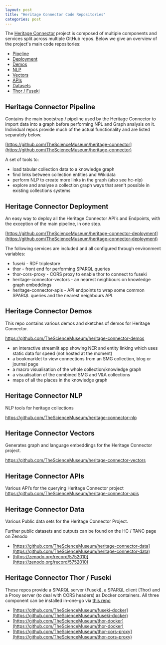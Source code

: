 ```yaml
---
layout: post
title: "Heritage Connector Code Repositories"
categories: post
---
```


The [Heritage Connector](https://www.sciencemuseumgroup.org.uk/project/heritage-connector/) project is composed of multiple components and services split across multiple GitHub repos. Below we give an overview of the project's main code repositories:

* [Pipeline](#pipeline)
* [Deployment](#deployment) 
* [Demos](#demos)
* [NLP](#nlp) 
* [Vectors](#vectors)
* [APIs](#apis)
* [Datasets](#datasets)
* [Thor / Fuseki](#fuseki)

## <a name="pipeline"></a>Heritage Connector Pipeline

Contains the main bootstrap / pipeline used by the Heritage Connector to import data into a graph before performing NPL and Graph analysis on it. Individual repos provide much of the actual functionality and are listed separately below.

[https://github.com/TheScienceMuseum/heritage-connector](https://github.com/TheScienceMuseum/heritage-connector)

A set of tools to:

- load tabular collection data to a knowledge graph
- find links between collection entities and Wikidata
- perform NLP to create more links in the graph (also see hc-nlp)
- explore and analyse a collection graph ways that aren't possible in existing collections systems

## <a name="deployment"></a>Heritage Connector Deployment 

An easy way to deploy all the Heritage Connector API’s and Endpoints, with the exception of the main pipeline, in one step.

[https://github.com/TheScienceMuseum/heritage-connector-deployment](https://github.com/TheScienceMuseum/heritage-connector-deployment)

The following services are included and all configured through environment variables:
- fuseki - RDF triplestore
- thor - front end for performing SPARQL queries
- thor-cors-proxy - CORS proxy to enable thor to connect to fuseki
- heritage-connector-vectors - an nearest neighbours on knowledge graph embeddings
- heritage-connector-apis - API endpoints to wrap some common SPARQL queries and the nearest neighbours API. 

## <a name="demos"></a>Heritage Connector Demos 

This repo contains various demos and sketches of demos for Heritage Connector. 

[https://github.com/TheScienceMuseum/heritage-connector-demos
](https://github.com/TheScienceMuseum/heritage-connector-demos)

- an interactive streamlit app showing NER and entity linking which uses static data for speed (not hosted at the moment)
- a bookmarklet to view connections from an SMG collection, blog or journal page
- a macro visualisation of the whole collection/knowledge graph
- a visualisation of the combined SMG and V&A collections
- maps of all the places in the knowledge graph


## <a name="nlp"></a>Heritage Connector NLP 
NLP tools for heritage collections

[https://github.com/TheScienceMuseum/heritage-connector-nlp
](https://github.com/TheScienceMuseum/heritage-connector-nlp)

## <a name="vectors"></a>Heritage Connector Vectors
Generates graph and language embeddings for the Heritage Connector project.

[https://github.com/TheScienceMuseum/heritage-connector-vectors
](https://github.com/TheScienceMuseum/heritage-connector-vectors)

## <a name="apis"></a>Heritage Connector APIs
Various API’s for the querying Heritage Connector project
[https://github.com/TheScienceMuseum/heritage-connector-apis
](https://github.com/TheScienceMuseum/heritage-connector-apis)

## <a name="datasets"></a>Heritage Connector Data
Various Public data sets for the Heritage Connector Project.

Further public datasets and outputs can be found on the HC / TANC page on Zenodo 

* [https://github.com/TheScienceMuseum/heritage-connector-data](https://github.com/TheScienceMuseum/heritage-connector-data)
* [https://zenodo.org/record/5752010](https://zenodo.org/record/5752010)

## <a name="fuseki"></a>Heritage Connector Thor / Fuseki
These repos provide a SPARQL server (Fuseki), a SPARQL client (Thor) and a Proxy server (to deal with CORS headers)  as Docker containers. All three component can be installed in-one-go via [this repo](https://github.com/TheScienceMuseum/heritage-connector-deployment) 

* [https://github.com/TheScienceMuseum/fuseki-docker](https://github.com/TheScienceMuseum/fuseki-docker)
* [https://github.com/TheScienceMuseum/thor-docker](https://github.com/TheScienceMuseum/thor-docker)
* [https://github.com/TheScienceMuseum/thor-cors-proxy](https://github.com/TheScienceMuseum/thor-cors-proxy)
